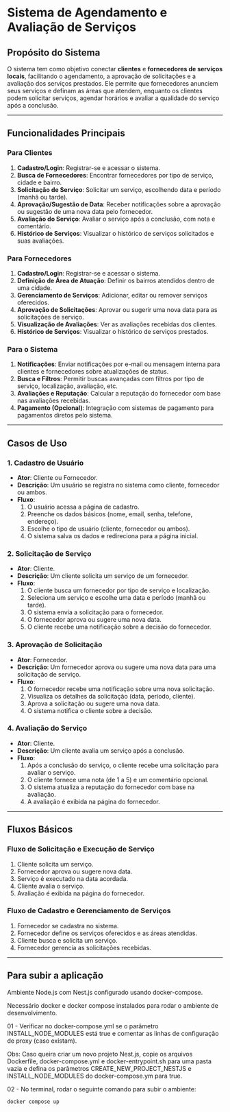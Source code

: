 # Sistema de Agendamento e Avaliação de Serviços

## **Propósito do Sistema**
O sistema tem como objetivo conectar **clientes** e **fornecedores de serviços locais**, facilitando o agendamento, a aprovação de solicitações e a avaliação dos serviços prestados. Ele permite que fornecedores anunciem seus serviços e definam as áreas que atendem, enquanto os clientes podem solicitar serviços, agendar horários e avaliar a qualidade do serviço após a conclusão.

---

## **Funcionalidades Principais**

### **Para Clientes**
1. **Cadastro/Login**: Registrar-se e acessar o sistema.
2. **Busca de Fornecedores**: Encontrar fornecedores por tipo de serviço, cidade e bairro.
3. **Solicitação de Serviço**: Solicitar um serviço, escolhendo data e período (manhã ou tarde).
4. **Aprovação/Sugestão de Data**: Receber notificações sobre a aprovação ou sugestão de uma nova data pelo fornecedor.
5. **Avaliação do Serviço**: Avaliar o serviço após a conclusão, com nota e comentário.
6. **Histórico de Serviços**: Visualizar o histórico de serviços solicitados e suas avaliações.

### **Para Fornecedores**
1. **Cadastro/Login**: Registrar-se e acessar o sistema.
2. **Definição de Área de Atuação**: Definir os bairros atendidos dentro de uma cidade.
3. **Gerenciamento de Serviços**: Adicionar, editar ou remover serviços oferecidos.
4. **Aprovação de Solicitações**: Aprovar ou sugerir uma nova data para as solicitações de serviço.
5. **Visualização de Avaliações**: Ver as avaliações recebidas dos clientes.
6. **Histórico de Serviços**: Visualizar o histórico de serviços prestados.

### **Para o Sistema**
1. **Notificações**: Enviar notificações por e-mail ou mensagem interna para clientes e fornecedores sobre atualizações de status.
2. **Busca e Filtros**: Permitir buscas avançadas com filtros por tipo de serviço, localização, avaliação, etc.
3. **Avaliações e Reputação**: Calcular a reputação do fornecedor com base nas avaliações recebidas.
4. **Pagamento (Opcional)**: Integração com sistemas de pagamento para pagamentos diretos pelo sistema.

---

## **Casos de Uso**

### **1. Cadastro de Usuário**
- **Ator**: Cliente ou Fornecedor.
- **Descrição**: Um usuário se registra no sistema como cliente, fornecedor ou ambos.
- **Fluxo**:
  1. O usuário acessa a página de cadastro.
  2. Preenche os dados básicos (nome, email, senha, telefone, endereço).
  3. Escolhe o tipo de usuário (cliente, fornecedor ou ambos).
  4. O sistema salva os dados e redireciona para a página inicial.

### **2. Solicitação de Serviço**
- **Ator**: Cliente.
- **Descrição**: Um cliente solicita um serviço de um fornecedor.
- **Fluxo**:
  1. O cliente busca um fornecedor por tipo de serviço e localização.
  2. Seleciona um serviço e escolhe uma data e período (manhã ou tarde).
  3. O sistema envia a solicitação para o fornecedor.
  4. O fornecedor aprova ou sugere uma nova data.
  5. O cliente recebe uma notificação sobre a decisão do fornecedor.

### **3. Aprovação de Solicitação**
- **Ator**: Fornecedor.
- **Descrição**: Um fornecedor aprova ou sugere uma nova data para uma solicitação de serviço.
- **Fluxo**:
  1. O fornecedor recebe uma notificação sobre uma nova solicitação.
  2. Visualiza os detalhes da solicitação (data, período, cliente).
  3. Aprova a solicitação ou sugere uma nova data.
  4. O sistema notifica o cliente sobre a decisão.

### **4. Avaliação do Serviço**
- **Ator**: Cliente.
- **Descrição**: Um cliente avalia um serviço após a conclusão.
- **Fluxo**:
  1. Após a conclusão do serviço, o cliente recebe uma solicitação para avaliar o serviço.
  2. O cliente fornece uma nota (de 1 a 5) e um comentário opcional.
  3. O sistema atualiza a reputação do fornecedor com base na avaliação.
  4. A avaliação é exibida na página do fornecedor.

---

## **Fluxos Básicos**

### **Fluxo de Solicitação e Execução de Serviço**
1. Cliente solicita um serviço.
2. Fornecedor aprova ou sugere nova data.
3. Serviço é executado na data acordada.
4. Cliente avalia o serviço.
5. Avaliação é exibida na página do fornecedor.

### **Fluxo de Cadastro e Gerenciamento de Serviços**
1. Fornecedor se cadastra no sistema.
2. Fornecedor define os serviços oferecidos e as áreas atendidas.
3. Cliente busca e solicita um serviço.
4. Fornecedor gerencia as solicitações recebidas.

---

## **Para subir a aplicação**

Ambiente Node.js com Nest.js configurado usando docker-compose.

Necessário docker e docker compose instalados para rodar o ambiente de desenvolvimento.

01 - Verificar no docker-compose.yml se o parâmetro INSTALL_NODE_MODULES está true e comentar as linhas de configuração de proxy (caso existam).

Obs: Caso queira criar um novo projeto Nest.js, copie os arquivos Dockerfile, docker-compose.yml e docker-entrypoint.sh para uma pasta vazia e defina os parâmetros CREATE_NEW_PROJECT_NESTJS e INSTALL_NODE_MODULES do docker-compose.ym para true.

02 - No terminal, rodar o seguinte comando para subir o ambiente:
```php
docker compose up
```